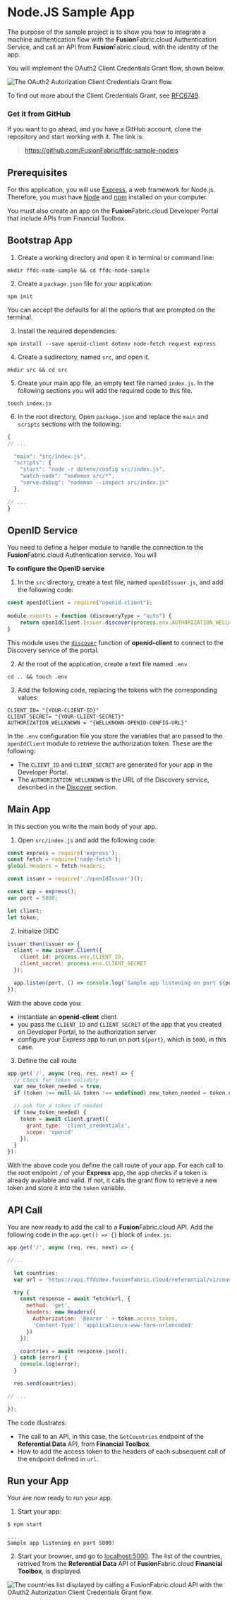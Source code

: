 # Node.JS Sample App

The purpose of the sample project is to show you how to integrate a
machine authentication flow with the **Fusion**Fabric.cloud
Authentication Service, and call an API from **Fusion**Fabric.cloud,
with the identity of the app.

You will implement the OAuth2 Client Credentials Grant flow, shown
below.

![The OAuth2 Autorization Client Credentials Grant
flow.](img/auth-client-creds-grant.png)

To find out more about the Client Credentials Grant, see
[RFC6749](https://tools.ietf.org/html/rfc6749#section-4.4).

### Get it from GitHub

If you want to go ahead, and you have a GitHub account, clone the
repository and start working with it. The link is:

> <https://github.com/FusionFabric/ffdc-sample-nodejs>

## Prerequisites

For this application, you will use [Express](https://expressjs.com/), a
web framework for Node.js. Therefore, you must have
[Node](https://nodejs.org/en/download/) and
[npm](https://www.npmjs.com/get-npm) installed on your computer.

You must also create an app on the **Fusion**Fabric.cloud Developer
Portal that include APIs from Financial Toolbox.

## Bootstrap App

1.  Create a working directory and open it in terminal or command line:

<!-- end list -->

``` notoggle
mkdir ffdc-node-sample && cd ffdc-node-sample
```

2.  Create a `package.json` file for your application:

<!-- end list -->

``` notoggle
npm init
```

You can accept the defaults for all the options that are prompted on the
terminal.

3.  Install the required dependencies:

<!-- end list -->

``` notoggle
npm install --save openid-client dotenv node-fetch request express
```

4.  Create a sudirectory, named `src`, and open it.

<!-- end list -->

``` notoggle
mkdir src && cd src
```

5.  Create your main app file, an empty text file named `index.js`. In
    the following sections you will add the required code to this file.

<!-- end list -->

``` notoggle
touch index.js
```

6.  In the root directory, Open `package.json` and replace the `main`
    and `scripts` sections with the following:

<div class="headed-code" data-header="package.json">

``` js notoggle numberLines
{ 
// ...

  "main": "src/index.js",
  "scripts": {
    "start": "node -r dotenv/config src/index.js",
    "watch-node": "nodemon src/*",
    "serve-debug": "nodemon --inspect src/index.js"
  },

// ...
}
```

</div>

## OpenID Service

You need to define a helper module to handle the connection to the
**Fusion**Fabric.cloud Authentication service. You will

<span class="text-title">**To configure the OpenID service**</span>

1.  In the `src` directory, create a text file, named `openIdIssuer.js`,
    and add the following code:

<div class="headed-code" data-header="src/openIdIssuer.js">

``` js notoggle numberLines
const openIdClient = require("openid-client");
 
module.exports = function (discoveryType = "auto") {
    return openIdClient.Issuer.discover(process.env.AUTHORIZATION_WELLKNOWN);
}
```

</div>

This module uses the
[`discover`](https://www.npmjs.com/package/openid-client#via-discovery-recommended)
function of **openid-client** to connect to the Discovery service of the
portal.

2.  At the root of the application, create a text file named `.env`

<!-- end list -->

``` notoggle
cd .. && touch .env
```

3.  Add the following code, replacing the tokens with the corresponding
    values:

<div class="headed-code" data-header=".env">

``` notoggle numberLines
CLIENT_ID= "{YOUR-CLIENT-ID}"
CLIENT_SECRET= "{YOUR-CLIENT-SECRET}"
AUTHORIZATION_WELLKNOWN = "{WELLKNOWN-OPENID-CONFIG-URL}"
```

</div>

In the `.env` configuration file you store the variables that are passed
to the `openIdClient` module to retrieve the authorization token. These
are the following:

  - The `CLIENT_ID` and `CLIENT_SECRET` are generated for your app in
    the Developer Portal.
  - The `AUTHORIZATION_WELLKNOWN` is the URL of the Discovery service,
    described in the [Discover](#discovery-service) section.

## Main App

In this section you write the main body of your app.

1.  Open `src/index.js` and add the following code:

<div class="headed-code" data-header="src/index.js">

``` js notoggle numberLines
const express = require('express');
const fetch = require('node-fetch');
global.Headers = fetch.Headers;

const issuer = require('./openIdIssuer')();

const app = express();
var port = 5000;

let client;
let token;
```

</div>

2.  Initialize OIDC

<div class="headed-code" data-header="src/index.js">

``` js notoggle numberLines
issuer.then(issuer => {
  client = new issuer.Client({
    client_id: process.env.CLIENT_ID,
    client_secret: process.env.CLIENT_SECRET
  });

  app.listen(port, () => console.log(`Sample app listening on port ${port}!`));
});
```

</div>

With the above code you:

  - instantiate an **openid-client** client
  - you pass the `CLIENT_ID` and `CLIENT_SECRET` of the app that you
    created on Developer Portal, to the authorization server
  - configure your Express app to run on port `${port}`, which is
    `5000`, in this case.

<!-- end list -->

3.  Define the call route

<div class="headed-code" data-header="src/index.js">

``` js notoggle numberLines
app.get('/', async (req, res, next) => {
  // Check for token validity
  var new_token_needed = true;
  if (token !== null && token !== undefined) new_token_needed = token.expired();

  // ask for a token if needed
  if (new_token_needed) {
    token = await client.grant({
      grant_type: 'client_credentials',
      scope: 'openid'
    });
  }
}):
```

</div>

With the above code you define the call route of your app. For each call
to the root endpoint `/` of your **Express** app, the app checks if a
token is already available and valid. If not, it calls the grant flow to
retrieve a new token and store it into the `token` variable.

## API Call

You are now ready to add the call to a **Fusion**Fabric.cloud API. Add
the following code in the `app.get() => {}` block of `index.js`:

<div class="headed-code" data-header="src/index.js">

``` js notoggle numberLines
app.get('/', async (req, res, next) => {

//...

  let countries;
  var url = 'https://api.ffdcdev.fusionfabric.cloud/referential/v1/countries';

  try {
    const response = await fetch(url, {
      method: 'get',
      headers: new Headers({
        Authorization: 'Bearer ' + token.access_token,
        'Content-Type': 'application/x-www-form-urlencoded'
      })
    });

    countries = await response.json();
  } catch (error) {
    console.log(error);
  }

  res.send(countries);

// ...  

});
```

</div>

The code illustrates:

  - The call to an API, in this case, the `GetCountries` endpoint of the
    **Referential Data** API, from **Financial Toolbox**.
  - How to add the access token to the headers of each subsequent call
    of the endpoint defined in `url`.

## Run your App

Your are now ready to run your app.

1.  Start your app:

<!-- end list -->

``` notoggle
$ npm start

...
Sample app listening on port 5000!
```

2.  Start your browser, and go to
    [localhost:5000](#http://localhost:5000/). The list of the
    countries, retrived from the **Referential Data** API of
    **Fusion**Fabric.cloud **Financial Toolbox**, is displayed.

![The countries list displayed by calling a **Fusion**Fabric.cloud API
with the OAuth2 Autorization Client Credentials Grant
flow.](img/auth-client-creds-result.png)

